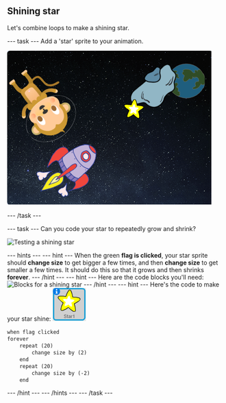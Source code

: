 ## Shining star

Let's combine loops to make a shining star.

--- task ---
Add a 'star' sprite to your animation.

![Adding a star sprite](images/space-star-sprite.png)

--- /task ---

--- task ---
Can you code your star to repeatedly grow and shrink?

![Testing a shining star](images/space-star-test.png)

--- hints ---
--- hint ---
When the green __flag is clicked__, your star sprite should __change size__ to get bigger a few times, and then __change size__ to get smaller a few times. It should do this so that it grows and then shrinks __forever__.
--- /hint ---
--- hint ---
Here are the code blocks you'll need:
![Blocks for a shining star](images/space-star-blocks.png)
--- /hint ---
--- hint ---
Here's the code to make your star shine:
![Star sprite](images/sprite-star.png)
```blocks
when flag clicked
forever
    repeat (20)
        change size by (2)
    end
    repeat (20)
        change size by (-2)
    end

```
--- /hint ---
--- /hints ---
--- /task ---
